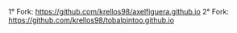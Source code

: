 1° Fork:  https://github.com/krellos98/axelfiguera.github.io
2° Fork:  https://github.com/krellos98/tobalpintoo.github.io

